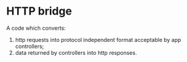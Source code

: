 # HTTP bridge

A code which converts: 
1) http requests into protocol independent format acceptable by app controllers; 
2) data returned by controllers into http responses.
